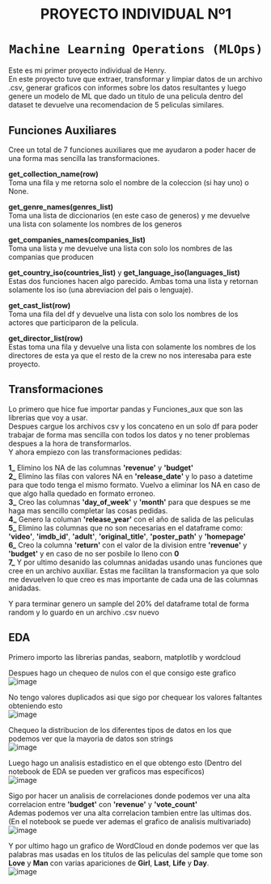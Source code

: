 # <h1 align=center> **PROYECTO INDIVIDUAL Nº1** </h1>

# <h1 align=center>**`Machine Learning Operations (MLOps)`**</h1>

Este es mi primer proyecto individual de Henry.  
En este proyecto tuve que extraer, transformar y limpiar datos de un archivo .csv, generar graficos con informes sobre los datos resultantes y luego genere un modelo de ML que dado un titulo de una pelicula dentro del dataset te devuelve una recomendacion de 5 peliculas similares.

## Funciones Auxiliares

Cree un total de 7 funciones auxiliares que me ayudaron a poder hacer de una forma mas sencilla las transformaciones.

**get_collection_name(row)**  
Toma una fila y me retorna solo el nombre de la coleccion (si hay uno) o None.

**get_genre_names(genres_list)**  
Toma una lista de diccionarios (en este caso de generos) y me devuelve una lista con solamente los nombres de los generos

**get_companies_names(companies_list)**  
Toma una lista y me devuelve una lista con solo los nombres de las companias que producen

**get_country_iso(countries_list)** y **get_language_iso(languages_list)**  
Estas dos funciones hacen algo parecido. Ambas toma una lista y retornan solamente los iso (una abreviacion del pais o lenguaje).

**get_cast_list(row)**  
Toma una fila del df y devuelve una lista con solo los nombres de los actores que participaron de la pelicula.

**get_director_list(row)**  
Estas toma una fila y devuelve una lista con solamente los nombres de los directores de esta ya que el resto de la crew no nos interesaba para este proyecto.

## Transformaciones

Lo primero que hice fue importar pandas y Funciones_aux que son las librerias que voy a usar.  
Despues cargue los archivos csv y los concateno en un solo df para poder trabajar de forma mas sencilla con todos los datos y no tener problemas despues a la hora de transformarlos.  
Y ahora empiezo con las transformaciones pedidas:  
  
**1_** Elimino los NA de las columnas **'revenue'** y **'budget'**  
**2_** Elimino las filas con valores NA en **'release_date'** y lo paso a datetime para que todo tenga el mismo formato. Vuelvo a eliminar los NA en caso de que algo halla quedado en formato erroneo.  
**3_** Creo las columnas **'day_of_week'** y **'month'** para que despues se me haga mas sencillo completar las cosas pedidas.  
**4_** Genero la columan **'release_year'** con el año de salida de las peliculas  
**5_** Elimino las columnas que no son necesarias en el dataframe como: **'video'**, **'imdb_id'**, **'adult'**, **'original_title'**, **'poster_path'** y **'homepage'**  
**6_** Creo la columna **'return'** con el valor de la division entre **'revenue'** y **'budget'** y en caso de no ser posbile lo lleno con **0**  
**7_** Y por ultimo desanido las columnas anidadas usando unas funciones que cree en un archivo auxiliar. Estas me facilitan la transformacion ya que solo me devuelven lo que creo es mas importante de cada una de las columnas anidadas.  

Y para terminar genero un sample del 20% del dataframe total de forma random y lo guardo en un archivo .csv nuevo  

## EDA

Primero importo las librerias pandas, seaborn, matplotlib y wordcloud  
  
Despues hago un chequeo de nulos con el que consigo este grafico  
![image](https://github.com/Guido-Biotti/Proyecto-Individual-1/assets/129626971/210306b1-13e4-4396-93d4-6264253e122f)  
  
No tengo valores duplicados asi que sigo por chequear los valores faltantes obteniendo esto  
![image](https://github.com/Guido-Biotti/Proyecto-Individual-1/assets/129626971/9772c470-13f3-49a3-a2eb-e54a060edbda)  
  
Chequeo la distribucion de los diferentes tipos de datos en los que podemos ver que la mayoria de datos son strings  
![image](https://github.com/Guido-Biotti/Proyecto-Individual-1/assets/129626971/c5ab3e4d-777b-4f1c-b35f-5cd8a221cd82)  
  
Luego hago un analisis estadistico en el que obtengo esto (Dentro del notebook de EDA se pueden ver graficos mas especificos)  
![image](https://github.com/Guido-Biotti/Proyecto-Individual-1/assets/129626971/b8f293f2-92ea-4814-870c-469e0b93301c)  
  
Sigo por hacer un analisis de correlaciones donde podemos ver una alta correlacion entre **'budget'** con **'revenue'** y **'vote_count'**  
Ademas podemos ver una alta correlacion tambien entre las ultimas dos. (En el notebook se puede ver ademas el grafico de analisis multivariado)  
![image](https://github.com/Guido-Biotti/Proyecto-Individual-1/assets/129626971/a6058ee9-2dfa-4cdc-b9ee-4cc6ff4d2211)  
  
Y por ultimo hago un grafico de WordCloud en donde podemos ver que las palabras mas usadas en los titulos de las peliculas del sample que tome son **Love** y **Man** con varias apariciones de **Girl**, **Last**, **Life** y **Day**.  
![image](https://github.com/Guido-Biotti/Proyecto-Individual-1/assets/129626971/2ec0bc16-8205-48f2-b2f7-96b65ab9fb18)  
